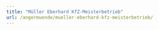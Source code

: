 ```yaml
---
title: "Müller Eberhard KfZ-Meisterbetrieb"
url: /angermuende/mueller-eberhard-kfz-meisterbetrieb/
---
```

